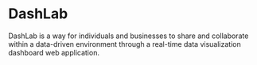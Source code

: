 # DashLab
DashLab is a way for individuals and businesses to share and collaborate within a data-driven environment through a real-time data visualization dashboard web application.
